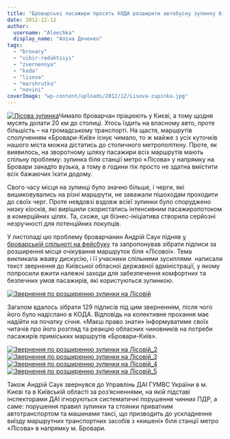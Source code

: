 ```yaml
---
title: "Броварські пасажири просять КОДА розширити автобусну зупинку біля «Лісової»"
date: 2012-12-12
author: 
  username: "Aleechka"
  display_name: "Аліна Дяченко"
tags: 
  - "brovary"
  - "vibir-redaktsiyi"
  - "zvernennya"
  - "koda"
  - "lisova"
  - "marshrutka"
  - "novini"
coverImage: "wp-content/uploads/2012/12/Lisova-zupinka.jpg"
---
```


[![](https://mpz.brovary.org/wp-content/uploads/2012/12/Lisova-zupinka.jpg "Лісова зупинка")](https://mpz.brovary.org/wp-content/uploads/2012/12/Lisova-zupinka.jpg)Чимало броварчан працюють у Києві, а тому щодня мусять долати 20 км до столиці. Хтось їздить на власному авто, проте більшість – на громадському транспорті. На щастя, маршрутів сполученням «Бровари-Київ» існує чимало, то ж майже з усіх куточків нашого міста можна дістатись до столичного метрополітену. Проте, як виявилось, на зворотному шляху пасажири всіх маршрутів мають спільну проблему: зупинка біля станції метро «Лісова» у напрямку на Бровари занадто вузька, а тому в години пік просто не здатна вмістити всіх бажаючих їхати додому.

Свого часу місця на зупинці було значно більше, і черги, які вишиковувались на різні маршрути, не заважали пішоходам проходити до своїх черг. Проте невдовзі вздовж всієї зупинки було споруджено низку кіосків, які вирішили скористатись інтенсивним пасажиропотоком в комерційних цілях. Та, схоже, ця бізнес-ініціатива створила серйозні незручності для потенційних покупців.

У листопаді цю проблему броварчанин Андрій Саук підняв [у броварській спільноті на фейсбуку](http://www.facebook.com/#!/groups/brovary/permalink/532588080104496/) та запропонував зібрати підписи за розширення місця очікування маршруток біля «Лісової». Тема викликала жваву дискусію, і її учасники спільними зусиллями  написали текст звернення до Київської обласної державної адміністрації, у якому попросили вжити належні заходи для забезпечення комфортних та безпечних умов пасажирів, які користуються зупинкою.

[![](https://mpz.brovary.org/wp-content/uploads/2012/12/Zvernennya-po-rozshirennyu-zupinki-na-Lisoviy-e1355315371347.jpg "Звернення по розширенню зупинки на Лісовій")](https://mpz.brovary.org/wp-content/uploads/2012/12/Zvernennya-po-rozshirennyu-zupinki-na-Lisoviy.jpg)

Загалом вдалось зібрати 129 підписів під цим зверненням, після чого його було надіслано в КОДА. Відповідь на колективне прохання має надійти на початку січня. «Маєш право знати» інформуватиме своїх читачів про його розгляд та реакцію обласних чиновників на потреби пасажирів приміських маршрутів «Бровари-Київ».

[![](https://mpz.brovary.org/wp-content/uploads/2012/12/Zvernennya-po-rozshirennyu-zupinki-na-Lisoviy_2.jpg "Звернення по розширенню зупинки на Лісовій_2")](https://mpz.brovary.org/wp-content/uploads/2012/12/Zvernennya-po-rozshirennyu-zupinki-na-Lisoviy_2.jpg)[![](https://mpz.brovary.org/wp-content/uploads/2012/12/Zvernennya-po-rozshirennyu-zupinki-na-Lisoviy_3.jpg "Звернення по розширенню зупинки на Лісовій_3")](https://mpz.brovary.org/wp-content/uploads/2012/12/Zvernennya-po-rozshirennyu-zupinki-na-Lisoviy_3.jpg)[![](https://mpz.brovary.org/wp-content/uploads/2012/12/Zvernennya-po-rozshirennyu-zupinki-na-Lisoviy_4.jpg "Звернення по розширенню зупинки на Лісовій_4")](https://mpz.brovary.org/wp-content/uploads/2012/12/Zvernennya-po-rozshirennyu-zupinki-na-Lisoviy_4.jpg)[![](https://mpz.brovary.org/wp-content/uploads/2012/12/Zvernennya-po-rozshirennyu-zupinki-na-Lisoviy_5.jpg "Звернення по розширенню зупинки на Лісовій_5")](https://mpz.brovary.org/wp-content/uploads/2012/12/Zvernennya-po-rozshirennyu-zupinki-na-Lisoviy_5.jpg)

Також Андрій Саук звернувся до Управлінь ДАI ГУМВС України в м. Києві та в Київськiй областi за роз’ясненнями, на якій підставі інспекторами ДАІ ігноруються систематичні порушення чинних ПДР, а саме: порушення правил зупинки та стоянки приватним автотранспортом та машинами таксі, що призводить до ускладнення виїзду маршрутних транспортних засобів з «кишені» біля станції метро «Лісова» в напрямку м. Бровари.
